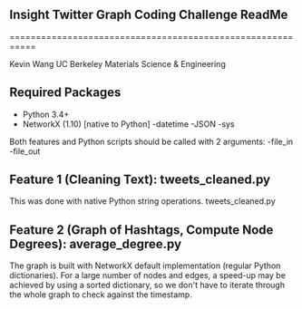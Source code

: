 ## Insight Twitter Graph Coding Challenge ReadMe
===========================================================

Kevin Wang
UC Berkeley
Materials Science & Engineering

## Required Packages

- Python 3.4+
- NetworkX (1.10)
[native to Python]
	-datetime
	-JSON
	-sys

Both features and Python scripts should be called with 2 arguments: 
-file_in 
-file_out

## Feature 1 (Cleaning Text): tweets_cleaned.py

This was done with native Python string operations.
tweets_cleaned.py

## Feature 2 (Graph of Hashtags, Compute Node Degrees): average_degree.py

The graph is built with NetworkX default implementation (regular Python dictionaries). For a large number of nodes and edges, a speed-up may be achieved by using a sorted dictionary, so we don't have to iterate through the whole graph to check against the timestamp.





